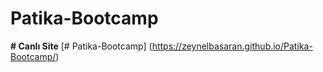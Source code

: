 # Patika-Bootcamp


**# Canlı Site**
[# Patika-Bootcamp] (https://zeynelbasaran.github.io/Patika-Bootcamp/)
